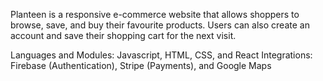Planteen is a responsive e-commerce website that allows shoppers to browse, save, and buy their favourite products. Users can also create an account and save their shopping cart for the next visit.

Languages and Modules: Javascript, HTML, CSS, and React
Integrations: Firebase (Authentication), Stripe (Payments), and Google Maps 